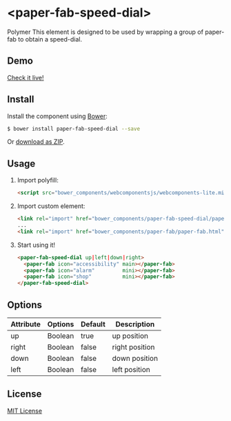 # &lt;paper-fab-speed-dial&gt;

Polymer This element is designed to be used by wrapping a group of paper-fab to obtain a speed-dial.



## Demo

[Check it live!](http://GNURub.github.io/paper-fab-speed-dial/demo)

## Install

Install the component using [Bower](http://bower.io/):

```sh
$ bower install paper-fab-speed-dial --save
```

Or [download as ZIP](https://github.com/GNURub/paper-fab-speed-dial/archive/master.zip).


## Usage

1. Import polyfill:

    ```html
    <script src="bower_components/webcomponentsjs/webcomponents-lite.min.js"></script>
    ```

2. Import custom element:

    ```html
    <link rel="import" href="bower_components/paper-fab-speed-dial/paper-fab-speed-dial.html">
    ...
    <link rel="import" href="bower_components/paper-fab/paper-fab.html">
    ```

3. Start using it!  
    ```html
    <paper-fab-speed-dial up|left|down|right>
      <paper-fab icon="accessibility" main></paper-fab>
      <paper-fab icon="alarm"         mini></paper-fab>
      <paper-fab icon="shop"          mini></paper-fab>
    </paper-fab-speed-dial>
    ```


## Options

Attribute         | Options     | Default      | Description
---               | ---         | ---          | ---
up                | Boolean     | true         | up position
right             | Boolean     | false        | right position
down              | Boolean     | false        | down position
left              | Boolean     | false        | left position


## License

[MIT License](http://opensource.org/licenses/MIT)
